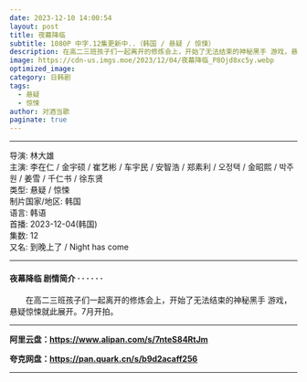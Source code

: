 ```yaml
---
date: 2023-12-10 14:00:54
layout: post
title: 夜幕降临
subtitle: 1080P 中字.12集更新中..（韩国 / 悬疑 / 惊悚）
description: 在高二三班孩子们一起离开的修炼会上，开始了无法结束的神秘黑手 游戏，悬疑惊悚就此展开。7月开拍...
image: https://cdn-us.imgs.moe/2023/12/04/夜幕降临_P8Ojd8xc5y.webp
optimized_image: 
category: 日韩剧
tags:
  - 悬疑
  - 惊悚
author: 对酒当歌
paginate: true
---
```

---

导演: 林大雄  
主演: 李在仁 / 金宇硕 / 崔艺彬 / 车宇民 / 安智浩 / 郑素利 / 오정택 / 金昭熙 / 박주원 / 姜雪 / 千仁书 / 徐东贤  
类型: 悬疑 / 惊悚  
制片国家/地区: 韩国  
语言: 韩语  
首播: 2023-12-04(韩国)  
集数: 12  
又名: 到晚上了 / Night has come  

---

#### 夜幕降临 剧情简介 · · · · · ·

　　在高二三班孩子们一起离开的修炼会上，开始了无法结束的神秘黑手 游戏，悬疑惊悚就此展开。7月开拍。

---

**阿里云盘：<https://www.alipan.com/s/7nteS84RtJm>**

**夸克网盘：<https://pan.quark.cn/s/b9d2acaff256>**

---
